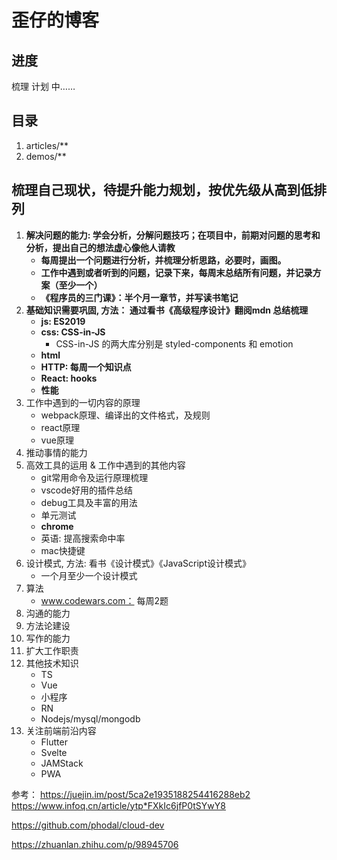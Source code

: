 # 歪仔的博客


## 进度

梳理 计划 中……


## 目录

1. articles/**
2. demos/**

## 梳理自己现状，待提升能力规划，按优先级从高到低排列

1. __解决问题的能力: 学会分析，分解问题技巧；在项目中，前期对问题的思考和分析，提出自己的想法虚心像他人请教__
    - __每周提出一个问题进行分析，并梳理分析思路，必要时，画图。__
    - __工作中遇到或者听到的问题，记录下来，每周末总结所有问题，并记录方案（至少一个）__
    - __《程序员的三门课》：半个月一章节，并写读书笔记__
2. __基础知识需要巩固, 方法： 通过看书《高级程序设计》翻阅mdn 总结梳理__
    - __js: ES2019__
    - __css: CSS-in-JS__
        - CSS-in-JS 的两大库分别是 styled-components 和 emotion
    - __html__
    - __HTTP: 每周一个知识点__
    - __React: hooks__
    - __性能__
3. 工作中遇到的一切内容的原理
    - webpack原理、编译出的文件格式，及规则
    - react原理
    - vue原理
3. 推动事情的能力
4. 高效工具的运用 & 工作中遇到的其他内容
    - git常用命令及运行原理梳理
    - vscode好用的插件总结
    - debug工具及丰富的用法
    - 单元测试
    - __chrome__
    - 英语: 提高搜索命中率
    - mac快捷键
5. 设计模式, 方法: 看书《设计模式》《JavaScript设计模式》
    - 一个月至少一个设计模式
6. 算法
    - www.codewars.com： 每周2题
7. 沟通的能力
8. 方法论建设 
9. 写作的能力
10. 扩大工作职责
11. 其他技术知识
    - TS
    - Vue
    - 小程序
    - RN
    - Nodejs/mysql/mongodb
12. 关注前端前沿内容
    - Flutter
    - Svelte
    - JAMStack
    - PWA







参考： https://juejin.im/post/5ca2e1935188254416288eb2
https://www.infoq.cn/article/ytp*FXkIc6jfP0tSYwY8


https://github.com/phodal/cloud-dev

https://zhuanlan.zhihu.com/p/98945706